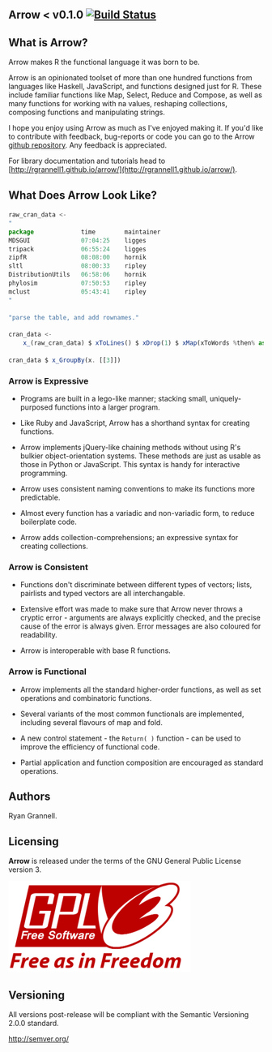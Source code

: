 Arrow < v0.1.0 [![Build Status](https://travis-ci.org/rgrannell1/arrow.png)](https://travis-ci.org/rgrannell1/arrow)
-----------------------------------


## What is Arrow?

Arrow makes R the functional language it was born to be.

Arrow is an opinionated toolset of more than one hundred functions from languages
like Haskell, JavaScript, and functions designed just for R. These
include familiar functions like Map, Select, Reduce and Compose, as
well as many functions for working with na values, reshaping collections,
composing functions and manipulating strings.

I hope you enjoy using Arrow as much as I've enjoyed making it.
If you'd like to contribute with feedback, bug-reports or code
you can go to the Arrow [github repository](https://github.com/rgrannell1/arrow).
Any feedback is appreciated.

For library documentation and tutorials head to
[http://rgrannell1.github.io/arrow/](http://rgrannell1.github.io/arrow/).


## What Does Arrow Look Like?

```javascript
raw_cran_data <-
"
package             time        maintainer
MDSGUI              07:04:25    ligges
tripack             06:55:24    ligges
zipfR               08:08:00    hornik
sltl                08:00:33    ripley
DistributionUtils   06:58:06    hornik
phylosim            07:50:53    ripley
mclust              05:43:41    ripley
"

"parse the table, and add rownames."

cran_data <-
    x_(raw_cran_data) $ xToLines() $ xDrop(1) $ xMap(xToWords %then% as.list)
  
cran_data $ x_GroupBy(x. [[3]])
```

### Arrow is Expressive

* Programs are built in a lego-like manner; stacking small,
uniquely-purposed functions into a larger program.

* Like Ruby and JavaScript, Arrow has a shorthand syntax 	for creating functions.

* Arrow implements jQuery-like chaining methods without using R's bulkier
object-orientation systems. These methods are just as usable as those in
Python or JavaScript. This syntax is handy for interactive programming.

* Arrow uses consistent naming conventions to make its functions more predictable.

* Almost every function has a variadic and non-variadic form, to
reduce boilerplate code.

* Arrow adds collection-comprehensions; an expressive syntax
for creating collections.

### Arrow is Consistent

* Functions don't discriminate between different types of vectors; lists, pairlists
and typed vectors are all interchangable.

* Extensive effort was made to make sure that Arrow never throws
a cryptic error - arguments are always explicitly checked, and the precise
cause of the error is always given. Error messages are also coloured for readability.

* Arrow is interoperable with base R functions.

### Arrow is Functional

* Arrow implements all the standard higher-order functions,
as well as set operations and combinatoric functions.

* Several variants of the most common functionals are implemented,
including several flavours of map and fold.

* A new control statement - the ```Return( )``` function - can
be used to improve the efficiency of functional code.

* Partial application and function composition are encouraged
as standard operations.

## Authors

Ryan Grannell.

## Licensing

**Arrow** is released under the terms of the GNU General Public License version 3.

<img src="gpl3.png" height = "180"> </img>


## Versioning

All versions post-release will be compliant with the Semantic Versioning 2.0.0 standard.

http://semver.org/

